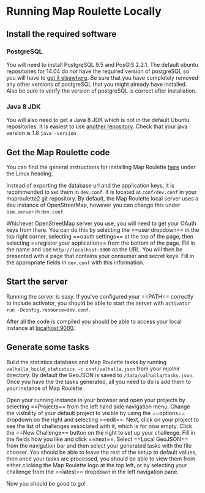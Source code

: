 # Running Map Roulette Locally
## Install the required software
### PostgreSQL
You will need to install PostgreSQL 9.5 and PosGIS 2.2.1. The default ubuntu repositories for 14.04 do _not_ have the required version of postgreSQL so you will have to [get it elsewhere](http://tecadmin.net/install-postgresql-server-on-ubuntu/). Be sure that you have completely removed any other versions of postgreSQL that you might already have installed. Also be sure to verify the version of postgreSQL is correct after installation.

### Java 8 JDK
You will also need to get a Java 8 JDK which is not in the default Ubuntu repositories. It is easiest to use [another repository](http://ubuntuhandbook.org/index.php/2015/01/install-openjdk-8-ubuntu-14-04-12-04-lts/). Check that your java version is 1.8 `java -version`

## Get the Map Roulette code
You can find the general instructions for installing Map Roulette [here](url=github.com/maproulette/maproulette2) under the Linux heading.

Instead of exporting the database url and the application keys, it is recommended to set them in `dev.conf`. It is located at `conf/dev.conf` in your maproulette2 git repository. By default, the Map Roulette local server uses a dev instance of OpenStreetMap, however you can change this under `osm.server` in `dev.conf`.

Whichever OpenStreetMap server you use, you will need to get your OAuth keys from there. You can do this by selecting the ==user dropdown== in the top right corner, selecting ==oauth settings== at the top of the page, then selecting ==register your application== from the bottom of the page. Fill in the name and use `http://localhost:9000` as the URL. You will then be presented with a page that contains your consumer and secret keys. Fill in the appropriate fields in `dev.conf` with this information.

## Start the server
Running the server is easy. If you've configured your ==PATH== correctly to include activator, you should be able to start the server with `activator run -Dconfig.resource=dev.conf`.

After all the code is compiled you should be able to access your local instance at [localhost:9000](http://localhost:9000).

## Generate some tasks
Build the statistics database and Map Roulette tasks by running `valhalla_build_statistics -c conf/valhalla.json` from your mjolnir directory. By default the GeoJSON is saved to `/data/valhalla/tasks.json`. Once you have the the tasks generated, all you need to do is add them to your instance of Map Roulette.

Open your running instance in your browser and open your projects by selecting ==Projects== from the left hand side navigation menu. Change the visibility of your default project to visible by using the ==options== dropdown on the right and selecting ==edit==. Next, click on your project to see the list of challenges associated with it, which is for now empty. Click the ==New Challenge== button on the right to set up your challenge. Fill in the fields how you like and click ==next==. Select ==Local GeoJSON== from the navigation bar and then select your generated tasks with the file chooser. You should be able to leave the rest of the setup to default values, then once your tasks are processed, you should be able to view them from either clicking the Map Roulette logo at the top left, or by selecting your challenge from the ==latest== dropdown in the left navigation pane.

Now you should be good to go!
